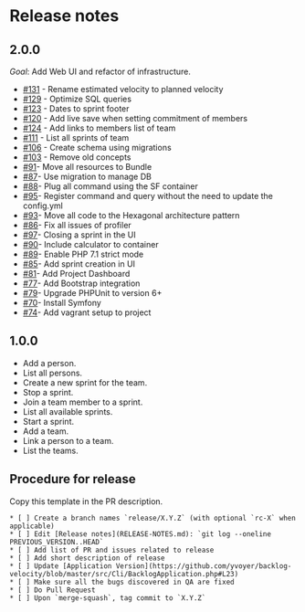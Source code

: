 # Release notes

## 2.0.0

*Goal*: Add Web UI and refactor of infrastructure.

* [#131](https://github.com/yvoyer/backlog-velocity/issues/131) - Rename estimated velocity to planned velocity
* [#129](https://github.com/yvoyer/backlog-velocity/issues/129) - Optimize SQL queries
* [#123](https://github.com/yvoyer/backlog-velocity/issues/123) - Dates to sprint footer
* [#120](https://github.com/yvoyer/backlog-velocity/issues/120) - Add live save when setting commitment of members
* [#124](https://github.com/yvoyer/backlog-velocity/issues/124) - Add links to members list of team
* [#111](https://github.com/yvoyer/backlog-velocity/issues/111) - List all sprints of team
* [#106](https://github.com/yvoyer/backlog-velocity/issues/106) - Create schema using migrations
* [#103](https://github.com/yvoyer/backlog-velocity/issues/106) - Remove old concepts
* [#91](https://github.com/yvoyer/backlog-velocity/issues/91)- Move all resources to Bundle
* [#87](https://github.com/yvoyer/backlog-velocity/issues/87)- Use migration to manage DB
* [#88](https://github.com/yvoyer/backlog-velocity/issues/88)- Plug all command using the SF container
* [#95](https://github.com/yvoyer/backlog-velocity/issues/95)- Register command and query without the need to update the config.yml
* [#93](https://github.com/yvoyer/backlog-velocity/issues/93)- Move all code to the Hexagonal architecture pattern
* [#86](https://github.com/yvoyer/backlog-velocity/issues/86)- Fix all issues of profiler
* [#97](https://github.com/yvoyer/backlog-velocity/issues/97)- Closing a sprint in the UI
* [#90](https://github.com/yvoyer/backlog-velocity/issues/90)- Include calculator to container
* [#89](https://github.com/yvoyer/backlog-velocity/issues/89)- Enable PHP 7.1 strict mode
* [#85](https://github.com/yvoyer/backlog-velocity/issues/85)- Add sprint creation in UI
* [#81](https://github.com/yvoyer/backlog-velocity/issues/81)- Add Project Dashboard
* [#77](https://github.com/yvoyer/backlog-velocity/issues/77)- Add Bootstrap integration
* [#79](https://github.com/yvoyer/backlog-velocity/issues/79)- Upgrade PHPUnit to version 6+
* [#70](https://github.com/yvoyer/backlog-velocity/issues/70)- Install Symfony
* [#74](https://github.com/yvoyer/backlog-velocity/issues/74)- Add vagrant setup to project

## 1.0.0

* Add a person.
* List all persons.
* Create a new sprint for the team.
* Stop a sprint.
* Join a team member to a sprint.
* List all available sprints.
* Start a sprint.
* Add a team.
* Link a person to a team.
* List the teams.

## Procedure for release

Copy this template in the PR description.

```
* [ ] Create a branch names `release/X.Y.Z` (with optional `rc-X` when applicable)
* [ ] Edit [Release notes](RELEASE-NOTES.md): `git log --oneline PREVIOUS_VERSION..HEAD`
* [ ] Add list of PR and issues related to release
* [ ] Add short description of release
* [ ] Update [Application Version](https://github.com/yvoyer/backlog-velocity/blob/master/src/Cli/BacklogApplication.php#L23)
* [ ] Make sure all the bugs discovered in QA are fixed
* [ ] Do Pull Request
* [ ] Upon `merge-squash`, tag commit to `X.Y.Z`
```
